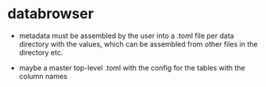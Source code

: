 # databrowser

* metadata must be assembled by the user into a .toml file per data directory with the values, which can be assembled from other files in the directory etc.

* maybe a master top-level .toml with the config for the tables with the column names


